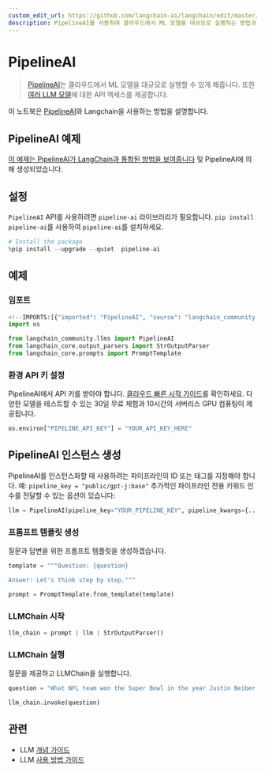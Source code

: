 ```yaml
---
custom_edit_url: https://github.com/langchain-ai/langchain/edit/master/docs/docs/integrations/llms/pipelineai.ipynb
description: PipelineAI를 사용하여 클라우드에서 ML 모델을 대규모로 실행하는 방법과 Langchain 통합 예제를 다루는 노트북입니다.
---
```


# PipelineAI

> [PipelineAI](https://pipeline.ai)는 클라우드에서 ML 모델을 대규모로 실행할 수 있게 해줍니다. 또한 [여러 LLM 모델](https://pipeline.ai)에 대한 API 액세스를 제공합니다.

이 노트북은 [PipelineAI](https://docs.pipeline.ai/docs)와 Langchain을 사용하는 방법을 설명합니다.

## PipelineAI 예제

[이 예제는 PipelineAI가 LangChain과 통합된 방법을 보여줍니다](https://docs.pipeline.ai/docs/langchain) 및 PipelineAI에 의해 생성되었습니다.

## 설정
`PipelineAI` API를 사용하려면 `pipeline-ai` 라이브러리가 필요합니다. `pip install pipeline-ai`를 사용하여 `pipeline-ai`를 설치하세요.

```python
# Install the package
%pip install --upgrade --quiet  pipeline-ai
```


## 예제

### 임포트

```python
<!--IMPORTS:[{"imported": "PipelineAI", "source": "langchain_community.llms", "docs": "https://api.python.langchain.com/en/latest/llms/langchain_community.llms.pipelineai.PipelineAI.html", "title": "PipelineAI"}, {"imported": "StrOutputParser", "source": "langchain_core.output_parsers", "docs": "https://api.python.langchain.com/en/latest/output_parsers/langchain_core.output_parsers.string.StrOutputParser.html", "title": "PipelineAI"}, {"imported": "PromptTemplate", "source": "langchain_core.prompts", "docs": "https://api.python.langchain.com/en/latest/prompts/langchain_core.prompts.prompt.PromptTemplate.html", "title": "PipelineAI"}]-->
import os

from langchain_community.llms import PipelineAI
from langchain_core.output_parsers import StrOutputParser
from langchain_core.prompts import PromptTemplate
```


### 환경 API 키 설정
PipelineAI에서 API 키를 받아야 합니다. [클라우드 빠른 시작 가이드](https://docs.pipeline.ai/docs/cloud-quickstart)를 확인하세요. 다양한 모델을 테스트할 수 있는 30일 무료 체험과 10시간의 서버리스 GPU 컴퓨팅이 제공됩니다.

```python
os.environ["PIPELINE_API_KEY"] = "YOUR_API_KEY_HERE"
```


## PipelineAI 인스턴스 생성
PipelineAI를 인스턴스화할 때 사용하려는 파이프라인의 ID 또는 태그를 지정해야 합니다. 예: `pipeline_key = "public/gpt-j:base"` 추가적인 파이프라인 전용 키워드 인수를 전달할 수 있는 옵션이 있습니다:

```python
llm = PipelineAI(pipeline_key="YOUR_PIPELINE_KEY", pipeline_kwargs={...})
```


### 프롬프트 템플릿 생성
질문과 답변을 위한 프롬프트 템플릿을 생성하겠습니다.

```python
template = """Question: {question}

Answer: Let's think step by step."""

prompt = PromptTemplate.from_template(template)
```


### LLMChain 시작

```python
llm_chain = prompt | llm | StrOutputParser()
```


### LLMChain 실행
질문을 제공하고 LLMChain을 실행합니다.

```python
question = "What NFL team won the Super Bowl in the year Justin Beiber was born?"

llm_chain.invoke(question)
```


## 관련

- LLM [개념 가이드](/docs/concepts/#llms)
- LLM [사용 방법 가이드](/docs/how_to/#llms)